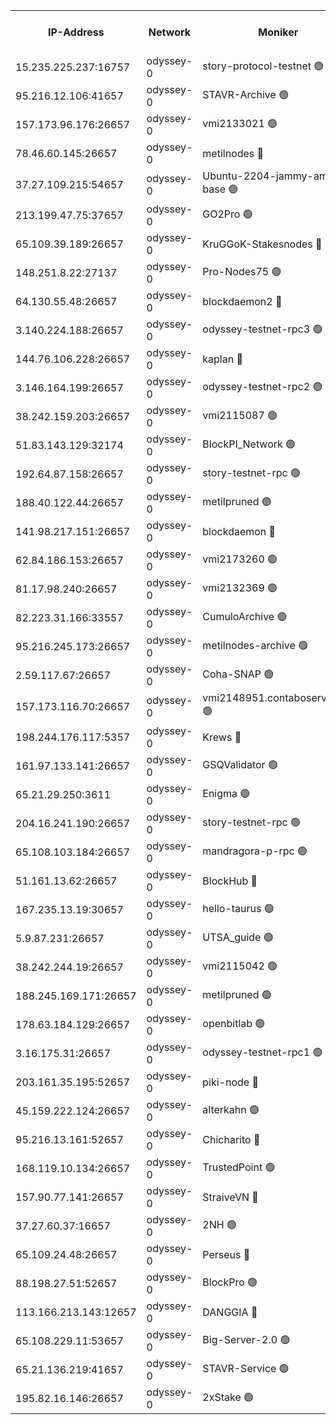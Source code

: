 


<table><tr><th>IP-Address</th><th>Network</th><th>Moniker</th><th>Latest Block Height</th><th>Earliest Block Height</th><th>Catching Up</th><th>Tx Index</th><th>Voting Power</th><th>Version</th><th>Scan Time</th></tr><tr><td>15.235.225.237:16757</td><td>odyssey-0</td><td>story-protocol-testnet 🟢</td><td>832605</td><td>1</td><td>False</td><td>off</td><td>0</td><td>0.38.9</td><td>2024-11-26T05:13:29.122233803UTC</td></tr><tr><td>95.216.12.106:41657</td><td>odyssey-0</td><td>STAVR-Archive 🟢</td><td>832606</td><td>1</td><td>False</td><td>on</td><td>0</td><td>0.38.9</td><td>2024-11-26T05:13:33.584298940UTC</td></tr><tr><td>157.173.96.176:26657</td><td>odyssey-0</td><td>vmi2133021 🟢</td><td>712798</td><td>1</td><td>False</td><td>off</td><td>0</td><td>0.38.9</td><td>2024-11-26T05:13:42.575303561UTC</td></tr><tr><td>78.46.60.145:26657</td><td>odyssey-0</td><td>metilnodes 🔴</td><td>832611</td><td>1</td><td>False</td><td>off</td><td>119000000</td><td>0.38.9</td><td>2024-11-26T05:13:48.094869570UTC</td></tr><tr><td>37.27.109.215:54657</td><td>odyssey-0</td><td>Ubuntu-2204-jammy-amd64-base 🟢</td><td>832612</td><td>1</td><td>False</td><td>on</td><td>0</td><td>0.38.9</td><td>2024-11-26T05:13:53.220246251UTC</td></tr><tr><td>213.199.47.75:37657</td><td>odyssey-0</td><td>GO2Pro 🟢</td><td>832612</td><td>1</td><td>False</td><td>off</td><td>0</td><td>0.38.9</td><td>2024-11-26T05:13:53.685759514UTC</td></tr><tr><td>65.109.39.189:26657</td><td>odyssey-0</td><td>KruGGoK-Stakesnodes 🔴</td><td>832613</td><td>1</td><td>False</td><td>on</td><td>120004000</td><td>0.38.9</td><td>2024-11-26T05:13:55.407293289UTC</td></tr><tr><td>148.251.8.22:27137</td><td>odyssey-0</td><td>Pro-Nodes75 🟢</td><td>832615</td><td>1</td><td>False</td><td>on</td><td>0</td><td>0.38.9</td><td>2024-11-26T05:14:02.485051195UTC</td></tr><tr><td>64.130.55.48:26657</td><td>odyssey-0</td><td>blockdaemon2 🔴</td><td>832616</td><td>1</td><td>False</td><td>off</td><td>507024000</td><td>0.38.9</td><td>2024-11-26T05:14:06.732216874UTC</td></tr><tr><td>3.140.224.188:26657</td><td>odyssey-0</td><td>odyssey-testnet-rpc3 🟢</td><td>832618</td><td>1</td><td>False</td><td>off</td><td>0</td><td>0.38.9</td><td>2024-11-26T05:14:13.650697746UTC</td></tr><tr><td>144.76.106.228:26657</td><td>odyssey-0</td><td>kaplan 🔴</td><td>832621</td><td>1</td><td>False</td><td>off</td><td>120949000</td><td>0.38.9</td><td>2024-11-26T05:14:25.736460249UTC</td></tr><tr><td>3.146.164.199:26657</td><td>odyssey-0</td><td>odyssey-testnet-rpc2 🟢</td><td>832622</td><td>1</td><td>False</td><td>off</td><td>0</td><td>0.38.9</td><td>2024-11-26T05:14:27.138659824UTC</td></tr><tr><td>38.242.159.203:26657</td><td>odyssey-0</td><td>vmi2115087 🟢</td><td>798415</td><td>1</td><td>False</td><td>off</td><td>0</td><td>0.38.9</td><td>2024-11-26T05:14:34.197390620UTC</td></tr><tr><td>51.83.143.129:32174</td><td>odyssey-0</td><td>BlockPI_Network 🟢</td><td>832624</td><td>1</td><td>False</td><td>off</td><td>0</td><td>0.38.9</td><td>2024-11-26T05:14:36.907717079UTC</td></tr><tr><td>192.64.87.158:26657</td><td>odyssey-0</td><td>story-testnet-rpc 🟢</td><td>832625</td><td>1</td><td>False</td><td>off</td><td>0</td><td>0.38.9</td><td>2024-11-26T05:14:38.654701055UTC</td></tr><tr><td>188.40.122.44:26657</td><td>odyssey-0</td><td>metilpruned 🟢</td><td>832625</td><td>1</td><td>False</td><td>off</td><td>0</td><td>0.38.9</td><td>2024-11-26T05:14:40.414811900UTC</td></tr><tr><td>141.98.217.151:26657</td><td>odyssey-0</td><td>blockdaemon 🔴</td><td>832628</td><td>1</td><td>False</td><td>off</td><td>507025000</td><td>0.38.9</td><td>2024-11-26T05:14:51.059786882UTC</td></tr><tr><td>62.84.186.153:26657</td><td>odyssey-0</td><td>vmi2173260 🟢</td><td>832631</td><td>1</td><td>False</td><td>off</td><td>0</td><td>0.38.9</td><td>2024-11-26T05:15:00.212674904UTC</td></tr><tr><td>81.17.98.240:26657</td><td>odyssey-0</td><td>vmi2132369 🟢</td><td>688051</td><td>1</td><td>False</td><td>off</td><td>0</td><td>0.38.9</td><td>2024-11-26T05:15:07.328280617UTC</td></tr><tr><td>82.223.31.166:33557</td><td>odyssey-0</td><td>CumuloArchive 🟢</td><td>832634</td><td>1</td><td>False</td><td>on</td><td>0</td><td>0.38.9</td><td>2024-11-26T05:15:08.537577148UTC</td></tr><tr><td>95.216.245.173:26657</td><td>odyssey-0</td><td>metilnodes-archive 🟢</td><td>832634</td><td>1</td><td>False</td><td>on</td><td>0</td><td>0.38.9</td><td>2024-11-26T05:15:10.639187480UTC</td></tr><tr><td>2.59.117.67:26657</td><td>odyssey-0</td><td>Coha-SNAP 🟢</td><td>832637</td><td>1</td><td>False</td><td>off</td><td>0</td><td>0.38.9</td><td>2024-11-26T05:15:22.772041876UTC</td></tr><tr><td>157.173.116.70:26657</td><td>odyssey-0</td><td>vmi2148951.contaboserver.net 🟢</td><td>832641</td><td>1</td><td>False</td><td>off</td><td>0</td><td>0.38.9</td><td>2024-11-26T05:15:36.299359722UTC</td></tr><tr><td>198.244.176.117:5357</td><td>odyssey-0</td><td>Krews 🔴</td><td>832643</td><td>1</td><td>False</td><td>off</td><td>121469000</td><td>0.38.9</td><td>2024-11-26T05:15:42.569522516UTC</td></tr><tr><td>161.97.133.141:26657</td><td>odyssey-0</td><td>GSQValidator 🟢</td><td>832644</td><td>1</td><td>False</td><td>off</td><td>0</td><td>0.38.9</td><td>2024-11-26T05:15:46.005974774UTC</td></tr><tr><td>65.21.29.250:3611</td><td>odyssey-0</td><td>Enigma 🟢</td><td>832648</td><td>1</td><td>False</td><td>on</td><td>0</td><td>0.38.9</td><td>2024-11-26T05:16:00.087242773UTC</td></tr><tr><td>204.16.241.190:26657</td><td>odyssey-0</td><td>story-testnet-rpc 🟢</td><td>832653</td><td>1</td><td>False</td><td>off</td><td>0</td><td>0.38.9</td><td>2024-11-26T05:16:18.185574877UTC</td></tr><tr><td>65.108.103.184:26657</td><td>odyssey-0</td><td>mandragora-p-rpc 🟢</td><td>832656</td><td>1</td><td>False</td><td>on</td><td>0</td><td>0.38.9</td><td>2024-11-26T05:16:31.347553941UTC</td></tr><tr><td>51.161.13.62:26657</td><td>odyssey-0</td><td>BlockHub 🔴</td><td>832658</td><td>1</td><td>False</td><td>off</td><td>121353000</td><td>0.38.9</td><td>2024-11-26T05:16:37.895395260UTC</td></tr><tr><td>167.235.13.19:30657</td><td>odyssey-0</td><td>hello-taurus 🟢</td><td>832659</td><td>1</td><td>False</td><td>on</td><td>0</td><td>0.38.9</td><td>2024-11-26T05:16:41.796279413UTC</td></tr><tr><td>5.9.87.231:26657</td><td>odyssey-0</td><td>UTSA_guide 🟢</td><td>832660</td><td>1</td><td>False</td><td>on</td><td>0</td><td>0.38.9</td><td>2024-11-26T05:16:44.301855234UTC</td></tr><tr><td>38.242.244.19:26657</td><td>odyssey-0</td><td>vmi2115042 🟢</td><td>734039</td><td>1</td><td>False</td><td>off</td><td>0</td><td>0.38.9</td><td>2024-11-26T05:17:01.224242158UTC</td></tr><tr><td>188.245.169.171:26657</td><td>odyssey-0</td><td>metilpruned 🟢</td><td>832666</td><td>1</td><td>False</td><td>off</td><td>0</td><td>0.38.9</td><td>2024-11-26T05:17:12.637537247UTC</td></tr><tr><td>178.63.184.129:26657</td><td>odyssey-0</td><td>openbitlab 🟢</td><td>832667</td><td>1</td><td>False</td><td>on</td><td>0</td><td>0.38.9</td><td>2024-11-26T05:17:14.984171494UTC</td></tr><tr><td>3.16.175.31:26657</td><td>odyssey-0</td><td>odyssey-testnet-rpc1 🟢</td><td>832669</td><td>1</td><td>False</td><td>off</td><td>0</td><td>0.38.9</td><td>2024-11-26T05:17:22.861108117UTC</td></tr><tr><td>203.161.35.195:52657</td><td>odyssey-0</td><td>piki-node 🔴</td><td>832608</td><td>109001</td><td>False</td><td>off</td><td>119000000</td><td>0.38.9</td><td>2024-11-26T05:13:39.994027955UTC</td></tr><tr><td>45.159.222.124:26657</td><td>odyssey-0</td><td>alterkahn 🟢</td><td>832662</td><td>113001</td><td>False</td><td>off</td><td>0</td><td>0.38.9</td><td>2024-11-26T05:16:50.125563580UTC</td></tr><tr><td>95.216.13.161:52657</td><td>odyssey-0</td><td>Chicharito 🔴</td><td>832605</td><td>121001</td><td>False</td><td>off</td><td>119548000</td><td>0.38.9</td><td>2024-11-26T05:13:27.894015302UTC</td></tr><tr><td>168.119.10.134:26657</td><td>odyssey-0</td><td>TrustedPoint 🟢</td><td>832668</td><td>339001</td><td>False</td><td>off</td><td>0</td><td>0.38.9</td><td>2024-11-26T05:17:19.068980680UTC</td></tr><tr><td>157.90.77.141:26657</td><td>odyssey-0</td><td>StraiveVN 🔴</td><td>832625</td><td>342001</td><td>False</td><td>off</td><td>115953000</td><td>0.38.9</td><td>2024-11-26T05:14:39.034621479UTC</td></tr><tr><td>37.27.60.37:16657</td><td>odyssey-0</td><td>2NH 🟢</td><td>832644</td><td>395001</td><td>False</td><td>off</td><td>0</td><td>0.38.9</td><td>2024-11-26T05:15:46.632243254UTC</td></tr><tr><td>65.109.24.48:26657</td><td>odyssey-0</td><td>Perseus 🔴</td><td>832648</td><td>431001</td><td>False</td><td>off</td><td>121144000</td><td>0.38.9</td><td>2024-11-26T05:16:02.720867827UTC</td></tr><tr><td>88.198.27.51:52657</td><td>odyssey-0</td><td>BlockPro 🟢</td><td>832606</td><td>507001</td><td>False</td><td>off</td><td>0</td><td>0.38.9</td><td>2024-11-26T05:13:32.943324081UTC</td></tr><tr><td>113.166.213.143:12657</td><td>odyssey-0</td><td>DANGGIA 🔴</td><td>832601</td><td>611001</td><td>False</td><td>on</td><td>121725000</td><td>0.38.9</td><td>2024-11-26T05:13:10.903356052UTC</td></tr><tr><td>65.108.229.11:53657</td><td>odyssey-0</td><td>Big-Server-2.0 🟢</td><td>832614</td><td>749001</td><td>False</td><td>off</td><td>0</td><td>0.38.9</td><td>2024-11-26T05:13:59.917441821UTC</td></tr><tr><td>65.21.136.219:41657</td><td>odyssey-0</td><td>STAVR-Service 🟢</td><td>832621</td><td>807001</td><td>False</td><td>on</td><td>0</td><td>0.38.9</td><td>2024-11-26T05:14:26.252356901UTC</td></tr><tr><td>195.82.16.146:26657</td><td>odyssey-0</td><td>2xStake 🟢</td><td>832664</td><td>810001</td><td>False</td><td>off</td><td>0</td><td>0.38.9</td><td>2024-11-26T05:17:03.963334906UTC</td></tr></table>